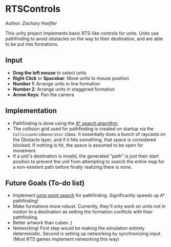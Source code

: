 RTSControls
===========
Author: *Zachary Hoefler*

This unity project implements basic RTS-like controls for units. Units use pathfinding to avoid obstacles on the way to their destination, and are able to be put into formations.

Input
-----
* **Drag the left mouse** to select units
* **Right Click** or **Spacebar**: Move units to mouse position
* **Number 1**: Arrange units in line formation
* **Number 2**: Arrange units in staggered formation
* **Arrow Keys**: Pan the camera

Implementation
--------------
* Pathfinding is done using the [A\* search algorithm](http://en.wikipedia.org/wiki/A*_search_algorithm).
* The collision grid used for pathfinding is created on startup via the `CollisionGridGenerator` class. It essentially does a bunch of raycasts on the Obstacle layer, and if it hits something, that space is considered blocked. If nothing is hit, the space is assumed to be open for movement.
* If a unit's destination is invalid, the generated "path" is just their start position to prevent the unit from attempting to search the entire map for a non-existent path before finally realizing there is none.

Future Goals (To-do list)
-------------------------
* Implement [jump point search](http://grastien.net/ban/articles/hg-aaai11.pdf‎) for pathfinding. Significantly speeds up A* pathfinding!
* Make formations more robust. Currently, they'll only work on units not in motion to a destination as setting the formation conflicts with their pathfinding.
* Better artwork than cubes :)
* Networking! First step would be making the simulation entirely deterministic. Second is setting up networking by synchronizing input. (Most RTS games implement networking this way)